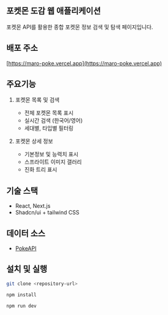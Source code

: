 ## 포켓몬 도감 웹 애플리케이션

포켓몬 API를 활용한 종합 포켓몬 정보 검색 및 탐색 페이지입니다.

## 배포 주소

[https://maro-poke.vercel.app](https://maro-poke.vercel.app)

## 주요기능

1. 포켓몬 목록 및 검색

   - 전체 포켓몬 목록 표시
   - 실시간 검색 (한국어/영어)
   - 세대별, 타입별 필터링

2. 포켓몬 상세 정보
   - 기본정보 및 능력치 표시
   - 스프라이트 이미지 갤러리
   - 진화 트리 표시

## 기술 스택

- React, Next.js
- Shadcn/ui + tailwind CSS

## 데이터 소스

- [PokeAPI](pokeapi.co)

## 설치 및 실행

```bash
git clone <repository-url>

npm install

npm run dev
```
